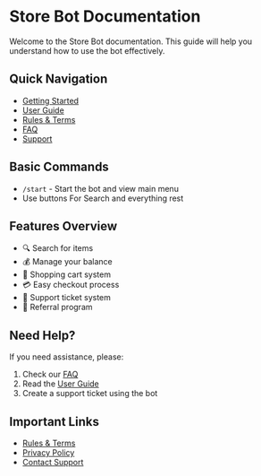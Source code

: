  # Store Bot Documentation

Welcome to the Store Bot documentation. This guide will help you understand how to use the bot effectively.

## Quick Navigation
- [Getting Started](getting-started.md)
- [User Guide](user-guide.md)
- [Rules & Terms](rules.md)
- [FAQ](faq.md)
- [Support](support.md)

## Basic Commands
- `/start` - Start the bot and view main menu
- Use buttons For Search and everything rest

## Features Overview
- 🔍 Search for items
- 💰 Manage your balance
- 🛒 Shopping cart system
- 💳 Easy checkout process
- 🎫 Support ticket system
- 🔗 Referral program

## Need Help?
If you need assistance, please:
1. Check our [FAQ](faq.md)
2. Read the [User Guide](user-guide.md)
3. Create a support ticket using the bot

## Important Links
- [Rules & Terms](rules.md)
- [Privacy Policy](privacy.md)
- [Contact Support](support.md)
